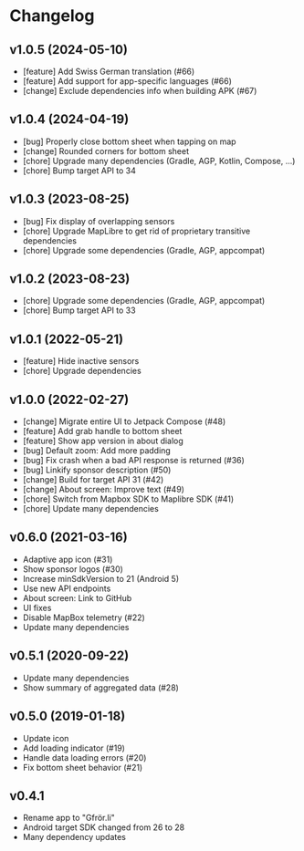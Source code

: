 # Changelog

## v1.0.5 (2024-05-10)

- [feature] Add Swiss German translation (#66)
- [feature] Add support for app-specific languages (#66)
- [change] Exclude dependencies info when building APK (#67)

## v1.0.4 (2024-04-19)

- [bug] Properly close bottom sheet when tapping on map
- [change] Rounded corners for bottom sheet
- [chore] Upgrade many dependencies (Gradle, AGP, Kotlin, Compose, ...)
- [chore] Bump target API to 34

## v1.0.3 (2023-08-25)

- [bug] Fix display of overlapping sensors
- [chore] Upgrade MapLibre to get rid of proprietary transitive dependencies 
- [chore] Upgrade some dependencies (Gradle, AGP, appcompat)

## v1.0.2 (2023-08-23)

- [chore] Upgrade some dependencies (Gradle, AGP, appcompat)
- [chore] Bump target API to 33

## v1.0.1 (2022-05-21)

- [feature] Hide inactive sensors
- [chore] Upgrade dependencies

## v1.0.0 (2022-02-27)

- [change] Migrate entire UI to Jetpack Compose (#48)
- [feature] Add grab handle to bottom sheet
- [feature] Show app version in about dialog 
- [bug] Default zoom: Add more padding
- [bug] Fix crash when a bad API response is returned (#36)
- [bug] Linkify sponsor description (#50)
- [change] Build for target API 31 (#42)
- [change] About screen: Improve text (#49)
- [chore] Switch from Mapbox SDK to Maplibre SDK (#41)
- [chore] Update many dependencies

## v0.6.0 (2021-03-16)

- Adaptive app icon (#31)
- Show sponsor logos (#30)
- Increase minSdkVersion to 21 (Android 5)
- Use new API endpoints
- About screen: Link to GitHub
- UI fixes
- Disable MapBox telemetry (#22)
- Update many dependencies

## v0.5.1 (2020-09-22)

- Update many dependencies
- Show summary of aggregated data (#28)

## v0.5.0 (2019-01-18)

- Update icon
- Add loading indicator (#19)
- Handle data loading errors (#20)
- Fix bottom sheet behavior (#21)

## v0.4.1

- Rename app to "Gfrör.li"
- Android target SDK changed from 26 to 28
- Many dependency updates
